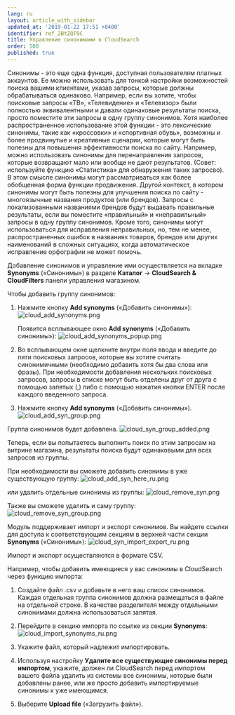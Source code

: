 ```yaml
---
lang: ru
layout: article_with_sidebar
updated_at: '2019-01-22 17:51 +0400'
identifier: ref_2BtZQT9C
title: Управление синонимами в CloudSearch
order: 500
published: true
---
```

Синонимы - это еще одна функция, доступная пользователям платных аккаунтов. Ее можно использовать для тонкой настройки возможностей поиска вашими клиентами, указав запросы, которые должны обрабатываться одинаково. Например, если вы хотите, чтобы поисковые запросы «ТВ», «Телевидение» и «Телевизор» были полностью эквивалентными и давали одинаковые результаты поиска, просто поместите эти запросы в одну группу синонимов. Хотя наиболее распространенное использование этой функции - это лексические синонимы, такие как «кроссовки» и «спортивная обувь», возможны и более продвинутые и креативные сценарии, которые могут быть полезны для повышения эффективности поиска по сайту. Например, можно использовать синонимы для перенаправления запросов, которые возвращают мало или вообще не дают результатов. (Совет: используйте функцию «Статистика» для обнаружения таких запросво). В этом смысле синонимы могут рассматриваться как более обобщенная форма функции продвижения. Другой контекст, в котором синонимы могут быть полезны для улучшения поиска по сайту - многоязычные названия продуктов (или брендов). Запросы с локализованными названиями брендов будут выдавать правильные результаты, если вы поместите «правильный» и «неправильный» запросы в одну группу синонимов. Кроме того, синонимы могут использоваться для исправления неправильных, но, тем не менее, распространенных ошибок в названиях товаров, брендов или других наименований в сложных ситуациях, когда автоматическое исправление орфографии не может помочь.

Добавление синонимов и управление ими осуществляется на вкладке **Synonyms** («Синонимы») в разделе **Каталог** -> **CloudSearch & CloudFilters** панели управления магазином.

Чтобы добавить группу синонимов:

1. Нажмите кнопку **Add synonyms** («Добавить синонимы»):
   ![cloud_add_synonyms.png]({{site.baseurl}}/attachments/ref_2BtZQT9C/cloud_add_synonyms.png)

   Появится всплывающее окно **Add synonyms** («Добавить синонимы»):
   ![cloud_add_synonyms_popup.png]({{site.baseurl}}/attachments/ref_2BtZQT9C/cloud_add_synonyms_popup.png)

2. Во всплывающем окне щелкните внутри поля ввода и введите до пяти поисковых запросов, которые вы хотите считать синонимичными (необходимо добавить хотя бы два слова или фразы). При необходимости добавления нескольких поисковых запросов, запросы в списке могут быть отделены друг от друга с помощью запятых (,) либо с помощью нажатия кнопки ENTER после каждого введенного запроса. 

3. Нажмите кнопку **Add synonyms** («Добавить синонимы»).
   ![cloud_add_syn_group.png]({{site.baseurl}}/attachments/ref_2BtZQT9C/cloud_add_syn_group.png)

Группа синонимов будет добавлена. 
   ![cloud_syn_group_added.png]({{site.baseurl}}/attachments/ref_2BtZQT9C/cloud_syn_group_added.png)

Теперь, если вы попытаетесь выполнить поиск по этим запросам на витрине магазина, результаты поиска будут одинаковыми для всех запросов из группы.

При необходимости вы сможете добавить синонимы в уже существующую группу:
   ![cloud_add_syn_here_ru.png]({{site.baseurl}}/attachments/ref_2BtZQT9C/cloud_add_syn_here_ru.png)

или удалить отдельные синонимы из группы:
   ![cloud_remove_syn.png]({{site.baseurl}}/attachments/ref_2BtZQT9C/cloud_remove_syn.png)

Также вы сможете удалить и саму группу:
   ![cloud_remove_syn_group.png]({{site.baseurl}}/attachments/ref_2BtZQT9C/cloud_remove_syn_group.png)

Модуль поддерживает импорт и экспорт синонимов. Вы найдете ссылки для доступа к соответствующим секциям в верхней части секции **Synonyms** («Синонимы»):
   ![cloud_syn_import_export_ru.png]({{site.baseurl}}/attachments/ref_2BtZQT9C/cloud_syn_import_export_ru.png)  
  
Импорт и экспорт осуществляются в формате CSV. 

Например, чтобы добавить имеющиеся у вас синонимы в CloudSearch через функцию импорта:

1. Cоздайте файл .csv и добавьте в него ваш список синонимов. Каждая отдельная группа синонимов должна размещаться в файле на отдельной строке. В качестве разделителя между отдельными синонимами должна использоваться запятая.

2. Перейдите в секцию импорта по ссылке из секции **Synonyms**:
   ![cloud_import_synonyms_ru.png]({{site.baseurl}}/attachments/ref_2BtZQT9C/cloud_import_synonyms_ru.png)
   
3. Укажите файл, который надлежит импортировать.    

4. Используя настройку **Удалите все существующие синонимы перед импортом**, укажите, должен ли CloudSearch перед импортом вашего файла удалить из системы все синонимы, которые были добавлены ранее, или же просто добавить импортируемые синонимы к уже имеющимся.

5. Выберите **Upload file** («Загрузить файл»).
   
